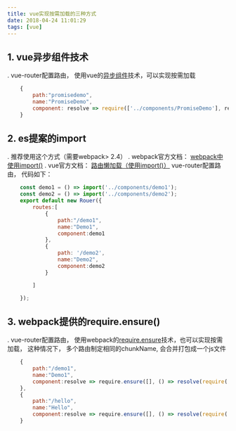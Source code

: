 ```yaml
---
title: vue实现按需加载的三种方式
date: 2018-04-24 11:01:29
tags: [vue]
---
```

## 1. vue异步组件技术
. vue-router配置路由， 使用vue的[异步组件](https://cn.vuejs.org/v2/guide/components.html#%E5%BC%82%E6%AD%A5%E7%BB%84%E4%BB%B6)技术，可以实现按需加载
```javascript
    {
        path:"promisedemo",
        name:"PromiseDemo",
        component: resolve => require(['../components/PromiseDemo'], resolve)
    }
```
<!-- more -->
## 2. es提案的import
. 推荐使用这个方式（需要webpack> 2.4）
. webpack官方文档： [webpack中使用import()](https://doc.webpack-china.org/guides/code-splitting#-dynamic-imports-)
. vue官方文档： [路由懒加载（使用import()）](https://router.vuejs.org/zh-cn/advanced/lazy-loading.html)
vue-router配置路由， 代码如下：
```javascript
    const demo1 = () => import('../components/demo1');
    const demo2 = () => import('../components/demo2');
    export default new Rouer({
        routes:[
            {
                path:"/demo1",
                name:"Demo1",
                component:demo1
            },
            {
                path: '/demo2',
                name:"Demo2",
                component:demo2
            }

        ]

    });
```

## 3. webpack提供的require.ensure()
. vue-router配置路由， 使用webpack的[require.ensure](https://doc.webpack-china.org/api/module-methods#require-ensure)技术，也可以实现按需加载，
这种情况下， 多个路由制定相同的chunkName, 会合并打包成一个js文件
```javascript
    {
        path:"/demo1",
        name:"Demo1",
        component:resolve => require.ensure([], () => resolve(require('../components/demo1')), 'demo')
    },
    {
        path:"/hello",
        name:"Hello",
        component:resolve => require.ensure([], () => resolve(require('../components/hello')), 'demo')
    }
```
